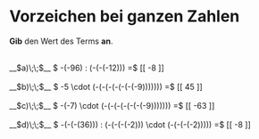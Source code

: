 <!--
version:  0.0.1

language: de

@style
main > *:not(:last-child) {
  margin-bottom: 3rem;
}

input {
    text-align: center;
}

.flex-container {
    display: flex;
    flex-wrap: wrap;
    align-items: stretch;
    gap: 20px;
}

.flex-child {
    flex: 1;
    min-width: 350px;
    margin-right: 20px;
}

@media (max-width: 400px) {
    .flex-child {
        flex: 100%;
        margin-right: 0;
    }
}
@end

formula: \carry   \textcolor{red}{\scriptsize #1}
formula: \digit   \rlap{\carry{#1}}\phantom{#2}#2
formula: \permil  \text{‰}

import: https://raw.githubusercontent.com/LiaTemplates/Tikz-Jax/main/README.md

script: https://cdn.jsdelivr.net/gh/LiaTemplates/Tikz-Jax@main/dist/index.js


tags: Multiplikation, Division, Negative Zahlen, leicht, sehr niedrig, Angeben

comment: Rechne mit ganzen Zahlen im Kopf. Beachte die Vorzeichen.

author: Martin Lommatzsch

-->




# Vorzeichen bei ganzen Zahlen

**Gib** den Wert des Terms **an**.
 
<br>
__$a)\;\;$__ $ -(-96) : (-(-(-12))) =$ [[  -8  ]]
<br> 
<br>
__$b)\;\;$__ $ -5 \cdot (-(-(-(-(-(-(-9))))))) =$ [[  45  ]]
<br> 
<br>
__$c)\;\;$__ $ -(-7) \cdot (-(-(-(-(-(-(-9))))))) =$ [[  -63  ]]
<br> 
<br>
__$d)\;\;$__ $ -(-(-(36))) : (-(-(-(-2))) \cdot (-(-(-(-2)))))  =$ [[  -8  ]]
<br> 
<br>
<br>
<br>
<br>

